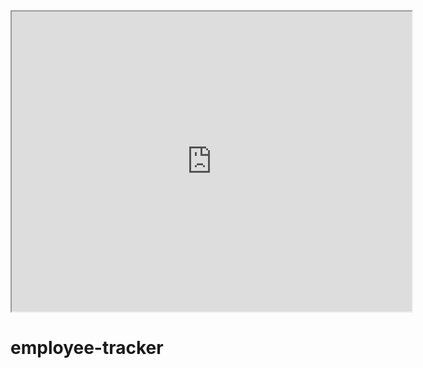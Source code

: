<iframe src="https://drive.google.com/file/d/1Nd5jCB93kgRYOS9iB6FYsO4ILpYSFtQD/preview" width="640" height="480"></iframe>

# employee-tracker
